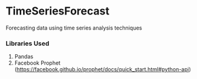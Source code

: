 # TimeSeriesForecast
Forecasting data using time series analysis techniques

### Libraries Used
1. Pandas
2. Facebook Prophet (https://facebook.github.io/prophet/docs/quick_start.html#python-api)
